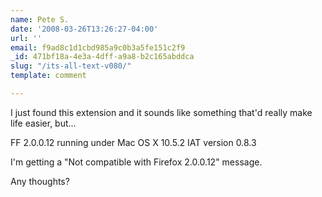 ```yaml
---
name: Pete S.
date: '2008-03-26T13:26:27-04:00'
url: ''
email: f9ad8c1d1cbd985a9c0b3a5fe151c2f9
_id: 471bf18a-4e3a-4dff-a9a8-b2c165abddca
slug: "/its-all-text-v080/"
template: comment

---
```


I just found this extension and it sounds like something that'd really make life easier, but...

FF 2.0.0.12 running under Mac OS X 10.5.2
IAT version 0.8.3

I'm getting a "Not compatible with Firefox 2.0.0.12" message.

Any thoughts?
